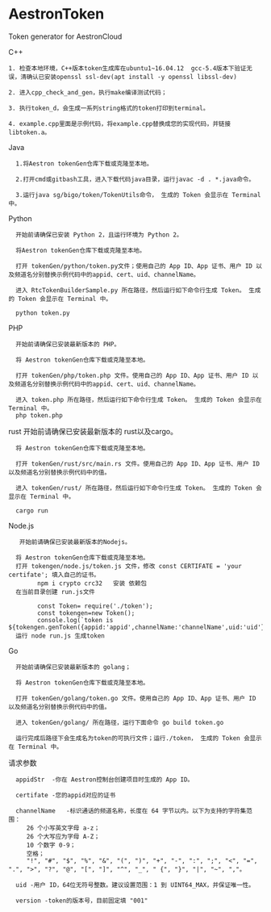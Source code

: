 # AestronToken
Token generator for AestronCloud

C++

    1. 检查本地环境，C++版本token生成库在ubuntu1~16.04.12  gcc-5.4版本下验证无误，清确认已安装openssl ssl-dev(apt install -y openssl libssl-dev)

    2. 进入cpp_check_and_gen，执行make编译测试代码；

    3. 执行token_d，会生成一系列string格式的token打印到terminal。

    4. example.cpp里面是示例代码，将example.cpp替换成您的实现代码，并链接libtoken.a。



Java

      1.将Aestron tokenGen仓库下载或克隆至本地。

      2.打开cmd或gitbash工具，进入下载代码java目录，运行javac -d . *.java命令。

      3.运行java sg/bigo/token/TokenUtils命令， 生成的 Token 会显示在 Terminal 中。



Python

      开始前请确保已安装 Python 2，且运行环境为 Python 2。

      将Aestron tokenGen仓库下载或克隆至本地。
      
      打开 tokenGen/python/token.py文件；使用自己的 App ID、App 证书、用户 ID 以及频道名分别替换示例代码中的appid、cert、uid、channelName。
      
      进入 RtcTokenBuilderSample.py 所在路径，然后运行如下命令行生成 Token。 生成的 Token 会显示在 Terminal 中。

      python token.py


PHP
       
      开始前请确保已安装最新版本的 PHP。

      将 Aestron tokenGen仓库下载或克隆至本地。
      
      打开 tokenGen/php/token.php 文件。使用自己的 App ID、App 证书、用户 ID 以及频道名分别替换示例代码中的appid、cert、uid、channelName。
      
      进入 token.php 所在路径，然后运行如下命令行生成 Token。 生成的 Token 会显示在 Terminal 中。
      php token.php


rust
      开始前请确保已安装最新版本的 rust以及cargo。

      将 Aestron tokenGen仓库下载或克隆至本地。
      
      打开 tokenGen/rust/src/main.rs 文件。使用自己的 App ID、App 证书、用户 ID 以及频道名分别替换示例代码中的值。
      
      进入 tokenGen/rust/ 所在路径，然后运行如下命令行生成 Token。 生成的 Token 会显示在 Terminal 中。

      cargo run



Node.js

       开始前请确保已安装最新版本的Nodejs。

      将 Aestron tokenGen仓库下载或克隆至本地。
      打开 tokengen/node.js/token.js 文件，修改 const CERTIFATE = 'your certifate'; 填入自己的证书。
            npm i crypto crc32   安装 依赖包
      在当前目录创建 run.js文件

            const Token= require('./token');
            const tokengen=new Token();
            console.log(`token is ${tokengen.genToken({appid:'appid',channelName:'channelName',uid:'uid'})}`)
      运行 node run.js 生成token



Go
       
      开始前请确保已安装最新版本的 golang；
      
      将 Aestron tokenGen仓库下载或克隆至本地。
      
      打开 tokenGen/golang/token.go 文件。使用自己的 App ID、App 证书、用户 ID 以及频道名分别替换示例代码中的值。
      
      进入 tokenGen/golang/ 所在路径，运行下面命令 go build token.go
      
      运行完成后路径下会生成名为token的可执行文件；运行./token， 生成的 Token 会显示在 Terminal 中。

请求参数
      
      appidStr	-你在 Aestron控制台创建项目时生成的 App ID。
      
      certifate -您的appid对应的证书
      
      channelName	-标识通话的频道名称，长度在 64 字节以内。以下为支持的字符集范围：
         26 个小写英文字母 a-z；
         26 个大写应为字母 A-Z；
         10 个数字 0-9；
         空格；
         "!", "#", "$", "%", "&", "(", ")", "+", "-", ":", ";", "<", "=", ".", ">", "?", "@", "[", "]", "^", "_", " {", "}", "|", "~", ","。
         
      uid -用户 ID，64位无符号整数。建议设置范围：1 到 UINT64_MAX，并保证唯一性。
      
      version -token的版本号，目前固定填 "001"
